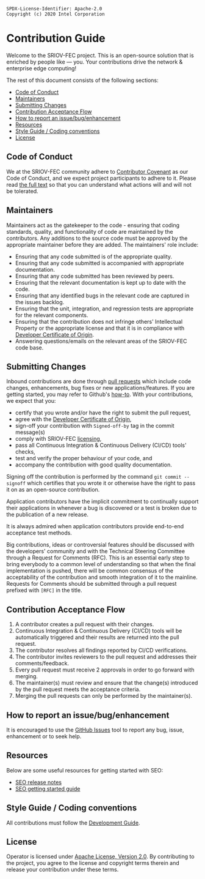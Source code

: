 ```text
SPDX-License-Identifier: Apache-2.0
Copyright (c) 2020 Intel Corporation
```
<!-- omit in toc -->
# Contribution Guide
Welcome to the SRIOV-FEC project. This is an open-source solution that is enriched by people like — you. Your contributions drive the network & enterprise edge computing!

The rest of this document consists of the following sections:

- [Code of Conduct](#code-of-conduct)
- [Maintainers](#maintainers)
- [Submitting Changes](#submitting-changes)
- [Contribution Acceptance Flow](#contribution-acceptance-flow)
- [How to report an issue/bug/enhancement](#how-to-report-an-issuebugenhancement)
- [Resources](#resources)
- [Style Guide / Coding conventions](#style-guide--coding-conventions)
- [License](#license)

## Code of Conduct
We at the SRIOV-FEC community adhere to [Contributor Covenant](https://www.contributor-covenant.org/) as our Code of Conduct, and we expect project participants to adhere to it. Please read [the full text](CODE_OF_CONDUCT.md) so that you can understand what actions will and will not be tolerated.

## Maintainers
Maintainers act as the gatekeeper to the code - ensuring that coding standards, quality, and functionality of code are maintained by the contributors. Any additions to the source code must be approved by the appropriate maintainer before they are added. The maintainers' role include:

* Ensuring that any code submitted is of the appropriate quality.
* Ensuring that any code submitted is accompanied with appropriate documentation.
* Ensuring that any code submitted has been reviewed by peers.
* Ensuring that the relevant documentation is kept up to date with the code.
* Ensuring that any identified bugs in the relevant code are captured in the issues backlog.
* Ensuring that the unit, integration, and regression tests are appropriate for the relevant components.
* Ensuring that the contribution does not infringe others' Intellectual Property or the appropriate license and that it is in compliance with [Developer Certificate of Origin](http://developercertificate.org/).
* Answering questions/emails on the relevant areas of the SRIOV-FEC code base.

## Submitting Changes
Inbound contributions are done through [pull requests](https://github.com/smart-edge-open/sriov-fec-operator/pulls) which include code changes, enhancements, bug fixes or new applications/features. If you are getting started, you may refer to Github's [how-to](https://help.github.com/articles/using-pull-requests/). With your contributions, we expect that you:

* certify that you wrote and/or have the right to submit the pull request,
* agree with the [Developer Certificate of Origin](http://developercertificate.org/),
* sign-off your contribution with `Signed-off-by` tag in the commit message(s)
* comply with SRIOV-FEC [licensing](#license),
* pass all Continuous Integration & Continuous Delivery (CI/CD) tools' checks,
* test and verify the proper behaviour of your code, and
* accompany the contribution with good quality documentation.

Signing off the contribution is performed by the command `git commit --signoff` which certifies that you wrote it or otherwise have the right to pass it on as an open-source contribution.

Application contributors have the implicit commitment to continually support their applications in whenever a bug is discovered or a test is broken due to the publication of a new release.

It is always admired when application contributors provide end-to-end acceptance test methods.

Big contributions, ideas or controversial features should be discussed with the developers' community and with the Technical Steering Committee through a Request for Comments (RFC). This is an essential early step to bring everybody to a common level of understanding so that when the final implementation is pushed, there will be common consensus of the acceptability of the contribution and smooth integration of it to the mainline. Requests for Comments should be submitted through a pull request prefixed with `[RFC]` in the title.

## Contribution Acceptance Flow
1. A contributor creates a pull request with their changes.
2. Continuous Integration & Continuous Delivery (CI/CD) tools will be automatically triggered and their results are returned into the pull request.
3. The contributor resolves all findings reported by CI/CD verifications.
4. The contributor invites reviewers to the pull request and addresses their comments/feedback.
5. Every pull request must receive 2 approvals in order to go forward with merging.
6. The maintainer(s) must review and ensure that the change(s) introduced by the pull request meets the acceptance criteria.
6. Merging the pull requests can only be performed by the maintainer(s).

## How to report an issue/bug/enhancement
It is encouraged to use the [GitHub Issues](https://github.com/smart-edge-open/sriov-fec-operator/issues) tool to report any bug, issue, enhancement or to seek help.

## Resources
Below are some useful resources for getting started with SEO:
* [SEO release notes](https://smart-edge-open.github.io/release-notes/)
* [SEO getting started guide](https://smart-edge-open.github.io/ido-specs/doc/getting-started/smartedge-open-cluster-setup/)

## Style Guide / Coding conventions
All contributions must follow the [Development Guide](DEVELOPING.md).

## License
Operator is licensed under [Apache License, Version 2.0](LICENSE). By contributing to the project, you agree to the license and copyright terms therein and release your contribution under these terms.
